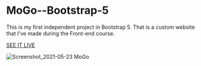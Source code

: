 # MoGo--Bootstrap-5
This is my first independent project in Bootstrap 5. That is a custom website that I've made during the Front-end course.

[SEE IT LIVE]()

![Screenshot_2021-05-23 MoGo](https://user-images.githubusercontent.com/79335824/119271184-c3724580-bc00-11eb-8528-159d35ffe9ad.png)










